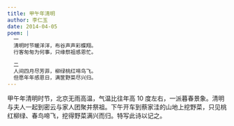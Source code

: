 ```yaml
---
title: 甲午年清明
author: 李仁玉
date: 2014-04-05
poem: |
  一
  清明时节暖洋洋，布谷声声彩蝶翔。
  行客匆匆为何事，只缘祭祖感恩忙。

  二
  人间四月尽芳菲，柳绿桃红啼鸟飞。
  但愿年年感恩日，满筐野菜尽兴归。
---
```


甲午年清明时节，北京无雨高温，气温比往年高 10 度左右，一派暮春景象。清明与夫人一起到密云与家人团聚并祭祖。下午开车到蔡家洼的山地上挖野菜，只见桃红柳绿、春鸟啼飞，挖得野菜满兴而归。特写此诗以记之。
